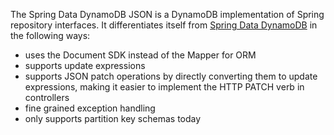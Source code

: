 The Spring Data DynamoDB JSON is a DynamoDB implementation of Spring repository interfaces.
It differentiates itself from [Spring Data DynamoDB](https://github.com/derjust/spring-data-dynamodb) in the following ways:
- uses the Document SDK instead of the Mapper for ORM
- supports update expressions
- supports JSON patch operations by directly converting them to update expressions, making it easier to implement the HTTP PATCH verb in controllers
- fine grained exception handling
- only supports partition key schemas today
